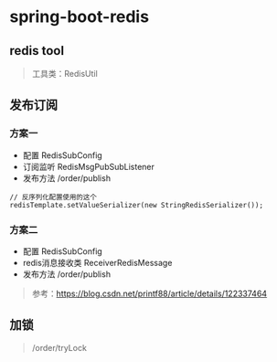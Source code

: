 # spring-boot-redis

## redis tool

> 工具类：RedisUtil

## 发布订阅

### 方案一

- 配置 RedisSubConfig
- 订阅监听 RedisMsgPubSubListener
- 发布方法 /order/publish

````
// 反序列化配置使用的这个
redisTemplate.setValueSerializer(new StringRedisSerializer());
````

### 方案二

- 配置 RedisSubConfig
- redis消息接收类 ReceiverRedisMessage
- 发布方法 /order/publish

> 参考：<https://blog.csdn.net/printf88/article/details/122337464>

## 加锁
> /order/tryLock


